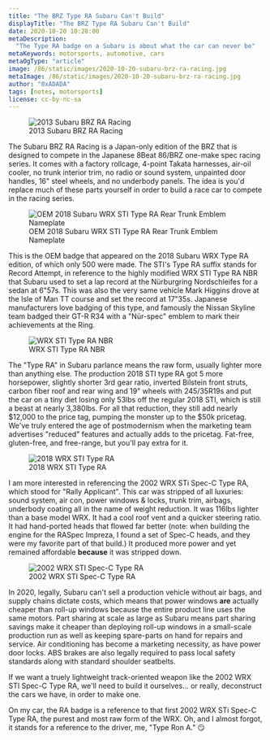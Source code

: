 ```yaml
---
title: "The BRZ Type RA Subaru Can't Build"
displayTitle: "The BRZ Type RA Subaru Can't Build"
date: 2020-10-20 10:28:00
metaDescription:
  "The Type RA badge on a Subaru is about what the car can never be"
metaKeywords: motorsports, automotive, cars
metaOgType: "article"
image: /86/static/images/2020-10-20-subaru-brz-ra-racing.jpg
metaImage: /86/static/images/2020-10-20-subaru-brz-ra-racing.jpg
author: "0xADADA"
tags: [notes, motorsports]
license: cc-by-nc-sa
---
```


<figure>
  <img src="/86/static/images/2020-10-20-subaru-brz-ra-racing.jpg" alt="2013 Subaru BRZ RA Racing">
  <figcaption>
    2013 Subaru BRZ RA Racing
  </figcaption>
</figure>

The Subaru BRZ RA Racing is a Japan-only edition of the BRZ that is designed to
compete in the Japanese 8Beat 86/BRZ one-make spec racing series. It comes with
a factory rollcage, 4-point Takata harnesses, air-oil cooler, no trunk interior
trim, no radio or sound system, unpainted door handles, 16" steel wheels, and no
underbody panels. The idea is you'd replace much of these parts yourself in
order to build a race car to compete in the racing series.

<figure>
  <img src="/86/static/images/2020-10-20-badge.jpg" alt="OEM 2018 Subaru WRX STI Type RA Rear Trunk Emblem Nameplate">
  <figcaption>
    OEM 2018 Subaru WRX STI Type RA Rear Trunk Emblem Nameplate
  </figcaption>
</figure>

This is the OEM badge that appeared on the 2018 Subaru WRX Type RA edition, of
which only 500 were made. The STI's Type RA suffix stands for Record Attempt, in
reference to the highly modified WRX STI Type RA NBR that Subaru used to set a
lap record at the Nürburgring Nordschleifes for a sedan at 6"57s. This was also
the very same vehicle Mark Higgins drove at the Isle of Man TT course and set
the record at 17"35s. Japanese manufacturers love badging of this type, and
famously the Nissan Skyline team badged their GT-R R34 with a "Nür-spec" emblem
to mark their achievements at the Ring.

<figure>
  <img src="/86/static/images/2020-10-20-wrx-sti-type-ra-nbr.jpg" alt="WRX STI Type RA NBR">
  <figcaption>
    WRX STI Type RA NBR
  </figcaption>
</figure>

The "Type RA" in Subaru parlance means the raw form, usually lighter more than
anything else. The production 2018 STI type RA got 5 more horsepower, slightly
shorter 3rd gear ratio, inverted Bilstein front struts, carbon fiber roof and
rear wing and 19" wheels with 245/35R19s and put the car on a tiny diet losing
only 53lbs off the regular 2018 STI, which is still a beast at nearly 3,380lbs.
For all that reduction, they still add nearly
$12,000 to the price tag, pumping the monster up to the $50k pricetag. We've
truly entered the age of postmodernism when the marketing team advertises
"reduced" features and actually adds to the pricetag. Fat-free, gluten-free, and
free-range, but you'll pay extra for it.

<figure>
  <img src="/86/static/images/2020-10-20-wrx-sti-type-ra.webp" alt="2018 WRX STI Type RA">
  <figcaption>
    2018 WRX STI Type RA
  </figcaption>
</figure>

I am more interested in referencing the 2002 WRX STi Spec-C Type RA, which stood
for "Rally Applicant". This car was stripped of all luxuries: sound system, air
con, power windows & locks, trunk trim, airbags, underbody coating all in the
name of weight reduction. It was 116lbs lighter than a base model WRX. It had a
cool roof vent and a quicker steering ratio. It had hand-ported heads that
flowed far better (note: when building the engine for the RASpec Impreza, I
found a set of Spec-C heads, and they were my favorite part of that build.) It
produced more power and yet remained affordable **because** it was stripped
down.

<figure>
  <img src="/86/static/images/2020-10-20-2002-wrx-sti-spec-c-type-ra.jpg" alt="2002 WRX STI Spec-C Type RA">
  <figcaption>
    2002 WRX STI Spec-C Type RA
  </figcaption>
</figure>

In 2020, legally, Subaru can't sell a production vehicle without air bags, and
supply chains dictate costs, which means that power windows **are** actually
cheaper than roll-up windows because the entire product line uses the same
motors. Part sharing at scale as large as Subaru means part sharing savings make
it cheaper than deploying roll-up windows in a small-scale production run as
well as keeping spare-parts on hand for repairs and service. Air conditioning
has become a marketing necessity, as have power door locks. ABS brakes are also
legally required to pass local safety standards along with standard shoulder
seatbelts.

If we want a truely lightweight track-oriented weapon like the 2002 WRX STI
Spec-C Type RA, we'll need to build it ourselves... or really, deconstruct the
cars we have, in order to make one.

On my car, the RA badge is a reference to that first 2002 WRX STi Spec-C Type
RA, the purest and most raw form of the WRX. Oh, and I almost forgot, it stands
for a reference to the driver, me, "Type Ron A." 😏

